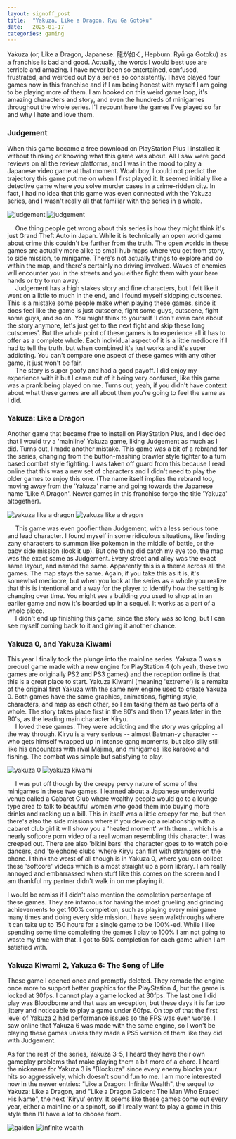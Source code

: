 ```yaml
---
layout: signoff_post
title:  "Yakuza, Like a Dragon, Ryu Ga Gotoku"
date:   2025-01-17
categories: gaming
---
```


Yakuza (or, Like a Dragon, Japanese: 龍が如く, Hepburn: Ryū ga Gotoku) as a franchise is bad and good. Actually, the words I would best use are terrible and amazing. I have never been so entertained, confused, frustrated, and weirded out by a series so consistently. I have played four games now in this franchise and if I am being honest with myself I am going to be playing more of them. I am hooked on this weird game loop, it's amazing characters and story, and even the hundreds of minigames throughout the whole series. I'll recount here the games I've played so far and why I hate and love them.

### Judgement 

When this game became a free download on PlayStation Plus I installed it without thinking or knowing what this game was about. All I saw were good reviews on all the review platforms, and I was in the mood to play a Japanese video game at that moment. Woah boy, I could not predict the trajectory this game put me on when I first played it. It seemed initially like a detective game where you solve murder cases in a crime-ridden city. In fact, I had no idea that this game was even connected with the Yakuza series, and I wasn't really all that familiar with the series in a whole.

![judgement](https://image.api.playstation.com/vulcan/ap/rnd/202103/2619/IzMWMc5WywmJdtu2AbxLgBN3.jpg)
![judgement](https://shared.fastly.steamstatic.com/store_item_assets/steam/apps/2058180/ss_d5454039965149a929abe0670d86597505e62a28.1920x1080.jpg?t=1704376975)

&emsp; One thing people get wrong about this series is how they might think it's just Grand Theft Auto in Japan. While it is technically an open world game about crime this couldn't be further from the truth. The open worlds in these games are actually more alike to small hub maps where you get from story, to side mission, to minigame. There's not actually things to explore and do within the map, and there's certainly no driving involved. Waves of enemies will encounter you in the streets and you either fight them with your bare hands or try to run away. 
\
&emsp; Judgement has a high stakes story and fine characters, but I felt like it went on a little to much in the end, and I found myself skipping cutscenes. This is a mistake some people make when playing these games, since it does feel like the game is just cutscene, fight some guys, cutscene, fight some guys, and so on. You might think to yourself 'I don't even care about the story anymore, let's just get to the next fight and skip these long cutscenes'. But the whole point of these games is to experience all it has to offer as a complete whole. Each individual aspect of it is a little mediocre if I had to tell the truth, but when combined it's just works and it's super addicting. You can't compare one aspect of these games with any other game, it just won't be fair.
\
&emsp; The story is super goofy and had a good payoff. I did enjoy my experience with it but I came out of it being very confused, like this game was a prank being played on me. Turns out, yeah, if you didn't have context about what these games are all about then you're going to feel the same as I did.

### Yakuza: Like a Dragon

Another game that became free to install on PlayStation Plus, and I decided that I would try a 'mainline' Yakuza game, liking Judgement as much as I did. Turns out, I made another mistake. This game was a bit of a rebrand for the series, changing from the button-mashing brawler style fighter to a turn based combat style fighting. I was taken off guard from this because I read online that this was a new set of characters and I didn't need to play the older games to enjoy this one. (The name itself implies the rebrand too, moving away from the 'Yakuza' name and going towards the Japanese name 'Like A Dragon'. Newer games in this franchise forgo the title 'Yakuza' altogether).

![yakuza like a dragon](https://www.denofgeek.com/wp-content/uploads/2020/11/yakuza-like-a-dragon-review.jpg?fit=1920%2C1080)
![yakuza like a dragon](https://shared.cloudflare.steamstatic.com/store_item_assets/steam/apps/1235140/capsule_616x353.jpg?t=1717588355)

&emsp; This game was even goofier than Judgement, with a less serious tone and lead character. I found myself in some ridiculous situations, like finding zany characters to summon like pokemon in the middle of battle, or the baby side mission (look it up). But one thing did catch my eye too, the map was the exact same as Judgement. Every street and alley was the exact same layout, and named the same. Apparently this is a theme across all the games. The map stays the same. Again, if you take this as it is, it's somewhat mediocre, but when you look at the series as a whole you realize that this is intentional and a way for the player to identify how the setting is changing over time. You might see a building you used to shop at in an earlier game and now it's boarded up in a sequel. It works as a part of a whole piece. 
\
&emsp; I didn't end up finishing this game, since the story was so long, but I can see myself coming back to it and giving it another chance.

### Yakuza 0, and Yakuza Kiwami

This year I finally took the plunge into the mainline series. Yakuza 0 was a prequel game made with a new engine for PlayStation 4 (oh yeah, these two games are originally PS2 and PS3 games) and the reception online is that this is a great place to start. Yakuza Kiwami (meaning 'extreme') is a remake of the original first Yakuza with the same new engine used to create Yakuza 0. Both games have the same graphics, animations, fighting style, characters, and map as each other, so I am taking them as two parts of a whole. The story takes place first in the 80's and then 17 years later in the 90's, as the leading main character Kiryu. 
\
&emsp; I loved these games. They were addicting and the story was gripping all the way through. Kiryu is a very serious -- almost Batman-y character -- who gets himself wrapped up in intense gang moments, but also silly still like his encounters with rival Majima, and minigames like karaoke and fishing. The combat was simple but satisfying to play.

![yakuza 0](https://shared.fastly.steamstatic.com/store_item_assets/steam/apps/638970/capsule_616x353.jpg?t=1717075546)
![yakuza kiwami](https://shared.fastly.steamstatic.com/store_item_assets/steam/apps/834530/capsule_616x353.jpg?t=1729774322)

&emsp; I was put off though by the creepy pervy nature of some of the minigames in these two games. I learned about a Japanese underworld venue called a Cabaret Club where wealthy people would go to a lounge type area to talk to beautiful women who goad them into buying more drinks and racking up a bill. This in itself was a little creepy for me, but then there's also the side missions where if you develop a relationship with a cabaret club girl it will show you a 'heated moment' with them... which is a nearly softcore porn video of a real woman resembling this character. I was creeped out. There are also 'bikini bars' the character goes to to watch pole dancers, and 'telephone clubs' where Kiryu can flirt with strangers on the phone. I think the worst of all though is in Yakuza 0, where you can collect these 'softcore' videos which is almost straight up a porn library. I am really annoyed and embarrassed when stuff like this comes on the screen and I am thankful my partner didn't walk in on me playing it.

I would be remiss if I didn't also mention the completion percentage of these games. They are infamous for having the most grueling and grinding achievements to get 100% completion, such as playing every mini game many times and doing every side mission. I have seen walkthroughs where it can take up to 150 hours for a single game to be 100%-ed. While I like spending some time completing the games I play to 100% I am not going to waste my time with that. I got to 50% completion for each game which I am satisfied with.

### Yakuza Kiwami 2, Yakuza 6: The Song of Life

These game I opened once and promptly deleted. They remade the engine once more to support better graphics for the PlayStation 4, but the game is locked at 30fps. I cannot play a game locked at 30fps. The last one I did play was Bloodborne and that was an exception, but these days it is far too jittery and noticeable to play a game under 60fps. On top of that the first level of Yakuza 2 had performance issues so the FPS was even worse. I saw online that Yakuza 6 was made with the same engine, so I won't be playing these games unless they made a PS5 version of them like they did with Judgement. 

As for the rest of the series, Yakuza 3-5, I heard they have their own gameplay problems that make playing them a bit more of a chore. I heard the nickname for Yakuza 3 is "Blockuza" since every enemy blocks your hits so aggressively, which doesn't sound fun to me. I am more interested now in the newer entries: "Like a Dragon: Infinite Wealth", the sequel to Yakuza: Like a Dragon, and "Like a Dragon Gaiden: The Man Who Erased His Name", the next 'Kiryu' entry. It seems like these games come out every year, either a mainline or a spinoff, so if I really want to play a game in this style then I'll have a lot to choose from.

![gaiden](https://xxboxnews.blob.core.windows.net/prod/sites/2/2023/11/EN_LikeADragonGaiden_TitledHeroArt_1920x1080_JPG-ea3c1fa6f0e72a0b0024.jpg)
![infinite wealth](https://assetsio.gnwcdn.com/Like-a-Dragon-Infinite-Wealth---Horizontal.jpg?width=1600&height=900&fit=crop&quality=100&format=png&enable=upscale&auto=webp)